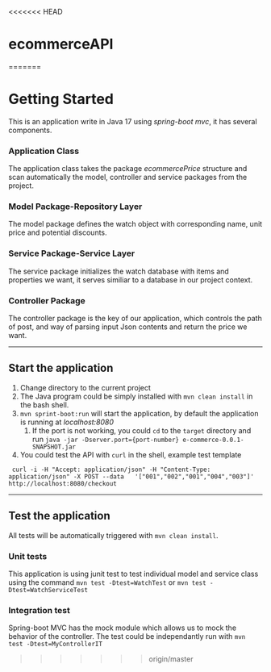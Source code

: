 <<<<<<< HEAD
# ecommerceAPI
=======
# Getting Started
This is an application write in Java 17 using *spring-boot mvc*, it has several components.
### Application Class
The application class takes the package *ecommercePrice* structure and scan automatically the model, controller and service packages from the project.
### Model Package-Repository Layer
The model package defines the watch object with corresponding name, unit price and potential discounts. 
### Service Package-Service Layer
The service package initializes the watch database with items and properties we want, it serves similiar to a database in our project context.
### Controller Package
The controller package is the key of our application, which controls the path of post, and way of parsing input Json contents and return the price we want.
***
## Start the application
1. Change directory to the current project
2. The Java program could be simply installed with `mvn clean install` in the bash shell.
3. `mvn sprint-boot:run` will start the application, by default the application is running at *localhost:8080*
   1. If the port is not working, you could `cd` to the `target` directory and run `java -jar -Dserver.port={port-number} e-commerce-0.0.1-SNAPSHOT.jar`
4. You could test the API with `curl` in the shell, example test template
````shell
 curl -i -H "Accept: application/json" -H "Content-Type: application/json" -X POST --data   '["001","002","001","004","003"]' http://localhost:8080/checkout
````

***
## Test the application
All tests will be automatically triggered with `mvn clean install`.
### Unit tests
This application is using junit test to test individual model and service class using the command `mvn test -Dtest=WatchTest` or `mvn test -Dtest=WatchServiceTest` 
### Integration test
Spring-boot MVC has the mock module which allows us to mock the behavior of the controller. The test could be independantly run with `mvn test -Dtest=MyControllerIT` 
>>>>>>> origin/master
